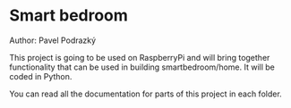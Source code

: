 # Smart bedroom

Author: Pavel Podrazký

This project is going to be used on RaspberryPi and will bring together functionality that can be used in building smartbedroom/home.
It will be coded in Python.

You can read all the documentation for parts of this project in each folder.
